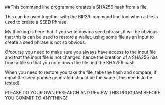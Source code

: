 ##This command line programme creates a SHA256 hash from a file.

This can be used together with the BIP39 command line tool when a file is used to create a SEED Phrase.

My thinking is here that if you write down a seed phrase, it will be obvious that this is can be used to restore a wallet, using some file as an input to create a seed phrase is not so obvious.

Ofcourse you need to make sure you always have access to the input file and that the input file is not changed, hence the creation of a SHA256 has from a file so that you note down the file and the SHA256 hash.

When you need to restore you take the file, take the hash and compare, if equal the seed phrase generated should be the same (This needs to be tested).

PLEASE DO YOUR OWN RESEARCH AND REVIEW THIS PROGRAM BEFORE YOU COMMIT TO ANYTHING!
